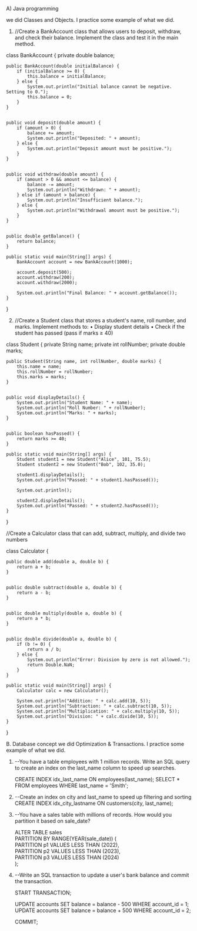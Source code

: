 A) Java programming 


we did Classes and Objects. I practice some example of what we did.

1. //Create a BankAccount class that allows users to deposit, withdraw, and check their balance. Implement the class and test it in the main method.

class BankAccount {
    private double balance;

    public BankAccount(double initialBalance) {
        if (initialBalance >= 0) {
            this.balance = initialBalance;
        } else {
            System.out.println("Initial balance cannot be negative. Setting to 0.");
            this.balance = 0;
        }
    }

    
    public void deposit(double amount) {
        if (amount > 0) {
            balance += amount;
            System.out.println("Deposited: " + amount);
        } else {
            System.out.println("Deposit amount must be positive.");
        }
    }

 
    public void withdraw(double amount) {
        if (amount > 0 && amount <= balance) {
            balance -= amount;
            System.out.println("Withdrawn: " + amount);
        } else if (amount > balance) {
            System.out.println("Insufficient balance.");
        } else {
            System.out.println("Withdrawal amount must be positive.");
        }
    }

 
    public double getBalance() {
        return balance;
    }

    public static void main(String[] args) {
        BankAccount account = new BankAccount(1000); 

        account.deposit(500);
        account.withdraw(200);
        account.withdraw(2000); 

        System.out.println("Final Balance: " + account.getBalance());
    }
}


2. //Create a Student class that stores a student's name, roll number, and marks. Implement methods to:
•	Display student details
•	Check if the student has passed (pass if marks ≥ 40)



class Student {
    private String name;
    private int rollNumber;
    private double marks;

   
    public Student(String name, int rollNumber, double marks) {
        this.name = name;
        this.rollNumber = rollNumber;
        this.marks = marks;
    }

  
    public void displayDetails() {
        System.out.println("Student Name: " + name);
        System.out.println("Roll Number: " + rollNumber);
        System.out.println("Marks: " + marks);
    }

    
    public boolean hasPassed() {
        return marks >= 40;
    }

    public static void main(String[] args) {
        Student student1 = new Student("Alice", 101, 75.5);
        Student student2 = new Student("Bob", 102, 35.0);

        student1.displayDetails();
        System.out.println("Passed: " + student1.hasPassed());
        
        System.out.println();
        
        student2.displayDetails();
        System.out.println("Passed: " + student2.hasPassed());
    }
}



//Create a Calculator class that can add, subtract, multiply, and divide two numbers


class Calculator {
    
    
    public double add(double a, double b) {
        return a + b;
    }

   
    public double subtract(double a, double b) {
        return a - b;
    }


    public double multiply(double a, double b) {
        return a * b;
    }

    
    public double divide(double a, double b) {
        if (b != 0) {
            return a / b;
        } else {
            System.out.println("Error: Division by zero is not allowed.");
            return Double.NaN;
        }
    }

    public static void main(String[] args) {
        Calculator calc = new Calculator();
        
        System.out.println("Addition: " + calc.add(10, 5));
        System.out.println("Subtraction: " + calc.subtract(10, 5));
        System.out.println("Multiplication: " + calc.multiply(10, 5));
        System.out.println("Division: " + calc.divide(10, 5));
    }
}




B. Database concept 
we did Optimization & Transactions. I practice some example of what we did.


1. --You have a table employees with 1 million records. Write an SQL query to create an index on the last_name column to speed up searches.

   CREATE INDEX idx_last_name ON employees(last_name);
   SELECT * FROM employees WHERE last_name = 'Smith';




2. --Create an index on city and last_name to speed up filtering and sorting
    CREATE INDEX idx_city_lastname ON customers(city, last_name);


3. --You have a sales table with millions of records. How would you partition it based on sale_date?
   
    ALTER TABLE sales  
    PARTITION BY RANGE(YEAR(sale_date)) (  
        PARTITION p1 VALUES LESS THAN (2022),  
        PARTITION p2 VALUES LESS THAN (2023),  
        PARTITION p3 VALUES LESS THAN (2024)  
    );


4. --Write an SQL transaction to update a user's bank balance and commit the transaction.

   START TRANSACTION;
    
    UPDATE accounts SET balance = balance - 500 WHERE account_id = 1;
    UPDATE accounts SET balance = balance + 500 WHERE account_id = 2;
    
    COMMIT;



